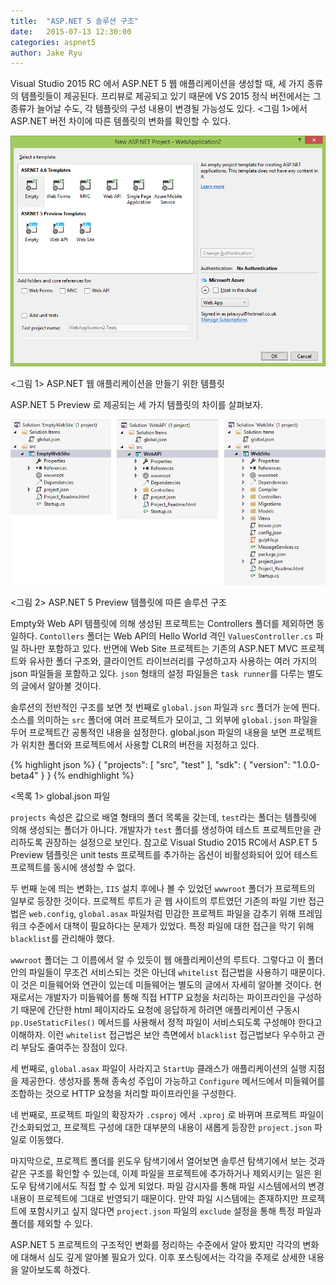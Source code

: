 ```yaml
---
title:  "ASP.NET 5 솔루션 구조"
date:   2015-07-13 12:30:00
categories: aspnet5
author: Jake Ryu
---
```


Visual Studio 2015 RC 에서 ASP.NET 5 웹 애플리케이션을 생성할 때, 세 가지 종류의 템플릿들이 제공된다. 프리뷰로 제공되고 있기 때문에 VS 2015 정식 버전에서는 그 종류가 늘어날 수도, 각 템플릿의 구성 내용이 변경될 가능성도 있다. <그림 1>에서 ASP.NET 버전 차이에 따른 템플릿의 변화를 확인할 수 있다.

![ASP.NET 5 웹 애플리케이션을 만들기 위한 템플릿](/assets/aspnet5/create-aspnet-web-application.png)


<그림 1> ASP.NET 웹 애플리케이션을 만들기 위한 템플릿

ASP.NET 5 Preview 로 제공되는 세 가지 템플릿의 차이를 살펴보자.
 
![ASP.NET 5 Preview 템플릿에 따른 솔루션 구조](/assets/aspnet5/solution-structure-comparison.png)

<그림 2> ASP.NET 5 Preview 템플릿에 따른 솔루션 구조 

Empty와 Web API 템플릿에 의해 생성된 프로젝트는 Controllers 폴더를 제외하면 동일하다. `Contollers` 폴더는 Web API의 Hello World 격인 `ValuesController.cs` 파일 하나만 포함하고 있다. 반면에 Web Site 프로젝트는 기존의 ASP.NET MVC 프로젝트와 유사한 폴더 구조와, 클라이언트 라이브러리를 구성하고자 사용하는 여러 가지의 json 파일들을 포함하고 있다. `json` 형태의 설정 파일들은 `task runner`를 다루는 별도의 글에서 알아볼 것이다.

솔루션의 전반적인 구조를 보면 첫 번째로 `global.json` 파일과 `src` 폴더가 눈에 띈다. 소스를 의미하는 `src` 폴더에 여러 프로젝트가 모이고, 그 외부에 `global.json` 파일을 두어 프로젝트간 공통적인 내용을 설정한다. global.json 파일의 내용을 보면 프로젝트가 위치한 폴더와 프로젝트에서 사용할 CLR의 버전을 지정하고 있다.

{% highlight json %}
{
    "projects": [ "src", "test" ],
    "sdk": {
        "version": "1.0.0-beta4"
    }
}
{% endhighlight %}

<목록 1> global.json 파일

`projects` 속성은 값으로 배열 형태의 폴더 목록을 갖는데, `test`라는 폴더는 템플릿에 의해 생성되는 폴더가 아니다. 개발자가 `test` 폴더를 생성하여 테스트 프로젝트만을 관리하도록 권장하는 설정으로 보인다. 참고로 Visual Studio 2015 RC에서 ASP.ET 5 Preview 템플릿은 unit tests 프로젝트를 추가하는 옵션이 비활성화되어 있어 테스트 프로젝트를 동시에 생성할 수 없다.

두 번째 눈에 띄는 변화는, `IIS` 설치 후에나 볼 수 있었던 `wwwroot` 폴더가 프로젝트의 일부로 등장한 것이다. 프로젝트 루트가 곧 웹 사이트의 루트였던 기존의 파일 기반 접근법은 `web.config`,  `global.asax` 파일처럼 민감한 프로젝트 파일을 감추기 위해 프레임워크 수준에서 대책이 필요하다는 문제가 있었다. 특정 파일에 대한 접근을 막기 위해 `blacklist`를 관리해야 했다. 

`wwwroot` 폴더는 그 이름에서 알 수 있듯이 웹 애플리케이션의 루트다. 그렇다고 이 폴더 안의 파일들이 무조건 서비스되는 것은 아닌데 `whitelist` 접근법을 사용하기 때문이다. 이 것은 미들웨어와 연관이 있는데 미들웨어는 별도의 글에서 자세히 알아볼 것이다. 현재로서는 개발자가 미들웨어를 통해 직접 HTTP 요청을 처리하는 파이프라인을 구성하기 때문에 간단한 html 페이지라도 요청에 응답하게 하려면 애플리케이션 구동시 `pp.UseStaticFiles()` 메서드를 사용해서 정적 파일이 서비스되도록 구성해야 한다고 이해하자. 이런 `whitelist` 접근법은 보안 측면에서 `blacklist` 접근법보다 우수하고 관리 부담도 줄여주는 장점이 있다.  

세 번째로, `global.asax` 파일이 사라지고 `StartUp` 클래스가 애플리케이션의 실행 지점을 제공한다. 생성자를 통해 종속성 주입이 가능하고 `Configure` 메서드에서 미들웨어를 조합하는 것으로 HTTP 요청을 처리할 파이프라인을 구성한다.

네 번째로, 프로젝트 파일의 확장자가 `.csproj` 에서 `.xproj` 로 바뀌며 프로젝트 파일이 간소화되었고, 프로젝트 구성에 대한 대부분의 내용이 새롭게 등장한 `project.json` 파일로 이동했다. 

마지막으로, 프로젝트 폴더를 윈도우 탐색기에서 열어보면 솔루션 탐색기에서 보는 것과 같은 구조를 확인할 수 있는데, 이제 파일을 프로젝트에 추가하거나 제외시키는 일은 윈도우 탐색기에서도 직접 할 수 있게 되었다. 파일 감시자를 통해 파일 시스템에서의 변경 내용이 프로젝트에 그대로 반영되기 때문이다. 만약 파일 시스템에는 존재하지만 프로젝트에 포함시키고 싶지 않다면 `project.json` 파일의 `exclude` 설정을 통해 특정 파일과 폴더를 제외할 수 있다. 

ASP.NET 5 프로젝트의 구조적인 변화를 정리하는 수준에서 알아 봤지만 각각의 변화에 대해서 심도 깊게 알아볼 필요가 있다. 이후 포스팅에서는 각각을 주제로 상세한 내용을 알아보도록 하겠다. 